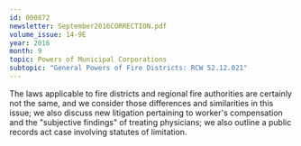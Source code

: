 ```yaml
---
id: 000872
newsletter: September2016CORRECTION.pdf
volume_issue: 14-9E
year: 2016
month: 9
topic: Powers of Municipal Corporations
subtopic: "General Powers of Fire Districts: RCW 52.12.021"
---
```


The laws applicable to fire districts and regional fire authorities are certainly not the same, and we consider those differences and similarities in this issue; we also discuss new litigation pertaining to worker's compensation and the "subjective findings" of treating physicians; we also outline a public records act case involving statutes of limitation.